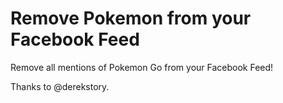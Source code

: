 # Remove Pokemon from your Facebook Feed

Remove all mentions of Pokemon Go from your Facebook Feed!

Thanks to @derekstory.